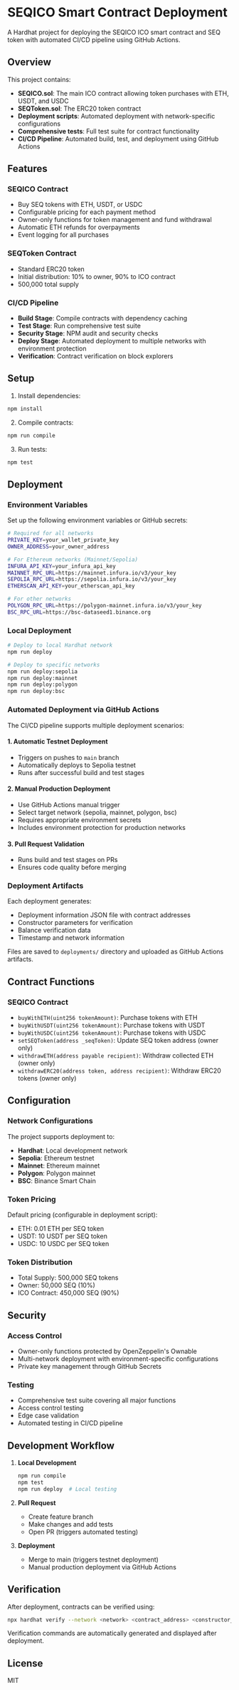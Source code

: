 # SEQICO Smart Contract Deployment

A Hardhat project for deploying the SEQICO ICO smart contract and SEQ token with automated CI/CD pipeline using GitHub Actions.

## Overview

This project contains:
- **SEQICO.sol**: The main ICO contract allowing token purchases with ETH, USDT, and USDC
- **SEQToken.sol**: The ERC20 token contract
- **Deployment scripts**: Automated deployment with network-specific configurations
- **Comprehensive tests**: Full test suite for contract functionality
- **CI/CD Pipeline**: Automated build, test, and deployment using GitHub Actions

## Features

### SEQICO Contract
- Buy SEQ tokens with ETH, USDT, or USDC
- Configurable pricing for each payment method
- Owner-only functions for token management and fund withdrawal
- Automatic ETH refunds for overpayments
- Event logging for all purchases

### SEQToken Contract
- Standard ERC20 token
- Initial distribution: 10% to owner, 90% to ICO contract
- 500,000 total supply

### CI/CD Pipeline
- **Build Stage**: Compile contracts with dependency caching
- **Test Stage**: Run comprehensive test suite
- **Security Stage**: NPM audit and security checks
- **Deploy Stage**: Automated deployment to multiple networks with environment protection
- **Verification**: Contract verification on block explorers

## Setup

1. Install dependencies:
```bash
npm install
```

2. Compile contracts:
```bash
npm run compile
```

3. Run tests:
```bash
npm test
```

## Deployment

### Environment Variables

Set up the following environment variables or GitHub secrets:

```bash
# Required for all networks
PRIVATE_KEY=your_wallet_private_key
OWNER_ADDRESS=your_owner_address

# For Ethereum networks (Mainnet/Sepolia)
INFURA_API_KEY=your_infura_api_key
MAINNET_RPC_URL=https://mainnet.infura.io/v3/your_key
SEPOLIA_RPC_URL=https://sepolia.infura.io/v3/your_key
ETHERSCAN_API_KEY=your_etherscan_api_key

# For other networks
POLYGON_RPC_URL=https://polygon-mainnet.infura.io/v3/your_key
BSC_RPC_URL=https://bsc-dataseed1.binance.org
```

### Local Deployment

```bash
# Deploy to local Hardhat network
npm run deploy

# Deploy to specific networks
npm run deploy:sepolia
npm run deploy:mainnet
npm run deploy:polygon
npm run deploy:bsc
```

### Automated Deployment via GitHub Actions

The CI/CD pipeline supports multiple deployment scenarios:

#### 1. Automatic Testnet Deployment
- Triggers on pushes to `main` branch
- Automatically deploys to Sepolia testnet
- Runs after successful build and test stages

#### 2. Manual Production Deployment
- Use GitHub Actions manual trigger
- Select target network (sepolia, mainnet, polygon, bsc)
- Requires appropriate environment secrets
- Includes environment protection for production networks

#### 3. Pull Request Validation
- Runs build and test stages on PRs
- Ensures code quality before merging

### Deployment Artifacts

Each deployment generates:
- Deployment information JSON file with contract addresses
- Constructor parameters for verification
- Balance verification data
- Timestamp and network information

Files are saved to `deployments/` directory and uploaded as GitHub Actions artifacts.

## Contract Functions

### SEQICO Contract
- `buyWithETH(uint256 tokenAmount)`: Purchase tokens with ETH
- `buyWithUSDT(uint256 tokenAmount)`: Purchase tokens with USDT
- `buyWithUSDC(uint256 tokenAmount)`: Purchase tokens with USDC
- `setSEQToken(address _seqToken)`: Update SEQ token address (owner only)
- `withdrawETH(address payable recipient)`: Withdraw collected ETH (owner only)
- `withdrawERC20(address token, address recipient)`: Withdraw ERC20 tokens (owner only)

## Configuration

### Network Configurations

The project supports deployment to:
- **Hardhat**: Local development network
- **Sepolia**: Ethereum testnet
- **Mainnet**: Ethereum mainnet
- **Polygon**: Polygon mainnet
- **BSC**: Binance Smart Chain

### Token Pricing

Default pricing (configurable in deployment script):
- ETH: 0.01 ETH per SEQ token
- USDT: 10 USDT per SEQ token
- USDC: 10 USDC per SEQ token

### Token Distribution

- Total Supply: 500,000 SEQ tokens
- Owner: 50,000 SEQ (10%)
- ICO Contract: 450,000 SEQ (90%)

## Security

### Access Control
- Owner-only functions protected by OpenZeppelin's Ownable
- Multi-network deployment with environment-specific configurations
- Private key management through GitHub Secrets

### Testing
- Comprehensive test suite covering all major functions
- Access control testing
- Edge case validation
- Automated testing in CI/CD pipeline

## Development Workflow

1. **Local Development**
   ```bash
   npm run compile
   npm test
   npm run deploy  # Local testing
   ```

2. **Pull Request**
   - Create feature branch
   - Make changes and add tests
   - Open PR (triggers automated testing)

3. **Deployment**
   - Merge to main (triggers testnet deployment)
   - Manual production deployment via GitHub Actions

## Verification

After deployment, contracts can be verified using:
```bash
npx hardhat verify --network <network> <contract_address> <constructor_args>
```

Verification commands are automatically generated and displayed after deployment.

## License

MIT
